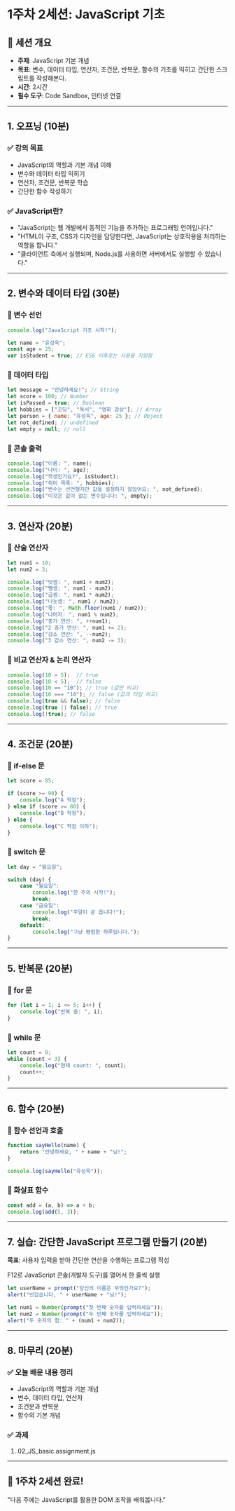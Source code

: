 # 1주차 2세션: JavaScript 기초

## 📌 세션 개요
- **주제**: JavaScript 기본 개념
- **목표**: 변수, 데이터 타입, 연산자, 조건문, 반복문, 함수의 기초를 익히고 간단한 스크립트를 작성해본다.
- **시간**: 2시간
- **필수 도구**: Code Sandbox, 인터넷 연결

---

## 1. 오프닝 (10분)
### ✅ 강의 목표
- JavaScript의 역할과 기본 개념 이해
- 변수와 데이터 타입 익히기
- 연산자, 조건문, 반복문 학습
- 간단한 함수 작성하기

### ✅ JavaScript란?
- "JavaScript는 웹 개발에서 동적인 기능을 추가하는 프로그래밍 언어입니다."
- "HTML이 구조, CSS가 디자인을 담당한다면, JavaScript는 상호작용을 처리하는 역할을 합니다."
- "클라이언트 측에서 실행되며, Node.js를 사용하면 서버에서도 실행할 수 있습니다."

---

## 2. 변수와 데이터 타입 (30분)

### 🔹 변수 선언
```js
console.log("JavaScript 기초 시작!");

let name = "유성욱";
const age = 25;
var isStudent = true; // ES6 이후로는 사용을 지양함
```

### 🔹 데이터 타입
```js
let message = "안녕하세요!"; // String
let score = 100; // Number
let isPassed = true; // Boolean
let hobbies = ["코딩", "독서", "영화 감상"]; // Array
let person = { name: "유성욱", age: 25 }; // Object
let not_defined; // undefined
let empty = null; // null
```

### 🔹 콘솔 출력
```js
console.log("이름: ", name);
console.log("나이: ", age);
console.log("학생인가요?", isStudent);
console.log("취미 목록: ", hobbies);
console.log("변수는 선언했지만 값을 설정하지 않았어요: ", not_defined);
console.log("이것은 값이 없는 변수입니다: ", empty);
```

---

## 3. 연산자 (20분)

### 🔹 산술 연산자
```js
let num1 = 10;
let num2 = 3;

console.log("덧셈: ", num1 + num2);
console.log("뺄셈: ", num1 - num2);
console.log("곱셈: ", num1 * num2);
console.log("나눗셈: ", num1 / num2);
console.log("몫: ", Math.floor(num1 / num2));
console.log("나머지: ", num1 % num2);
console.log("증가 연산: ", ++num1);
console.log("2 증가 연산: ", num1 += 2);
console.log("감소 연산: ", --num2);
console.log("3 감소 연산: ", num2 -= 3);
```

### 🔹 비교 연산자 & 논리 연산자
```js
console.log(10 > 5);  // true
console.log(10 < 5);  // false
console.log(10 == "10"); // true (값만 비교)
console.log(10 === "10"); // false (값과 타입 비교)
console.log(true && false); // false
console.log(true || false); // true
console.log(!true); // false
```

---

## 4. 조건문 (20분)

### 🔹 if-else 문
```js
let score = 85;

if (score >= 90) {
    console.log("A 학점");
} else if (score >= 80) {
    console.log("B 학점");
} else {
    console.log("C 학점 이하");
}
```

### 🔹 switch 문
```js
let day = "월요일";

switch (day) {
    case "월요일":
        console.log("한 주의 시작!");
        break;
    case "금요일":
        console.log("주말이 곧 옵니다!");
        break;
    default:
        console.log("그냥 평범한 하루입니다.");
}
```

---

## 5. 반복문 (20분)

### 🔹 for 문
```js
for (let i = 1; i <= 5; i++) {
    console.log("반복 중: ", i);
}
```

### 🔹 while 문
```js
let count = 0;
while (count < 3) {
    console.log("현재 count: ", count);
    count++;
}
```

---

## 6. 함수 (20분)

### 🔹 함수 선언과 호출
```js
function sayHello(name) {
    return "안녕하세요, " + name + "님!";
}

console.log(sayHello("유성욱"));
```

### 🔹 화살표 함수
```js
const add = (a, b) => a + b;
console.log(add(5, 3));
```

---

## 7. 실습: 간단한 JavaScript 프로그램 만들기 (20분)
**목표**: 사용자 입력을 받아 간단한 연산을 수행하는 프로그램 작성 

F12로 JavaScript 콘솔(개발자 도구)를 열어서 한 줄씩 실행 
```js
let userName = prompt("당신의 이름은 무엇인가요?");
alert("반갑습니다, " + userName + "님!");

let num1 = Number(prompt("첫 번째 숫자를 입력하세요"));
let num2 = Number(prompt("두 번째 숫자를 입력하세요"));
alert("두 숫자의 합: " + (num1 + num2));
```

---

## 8. 마무리 (20분)
### ✅ 오늘 배운 내용 정리
- JavaScript의 역할과 기본 개념
- 변수, 데이터 타입, 연산자
- 조건문과 반복문
- 함수의 기본 개념

### ✅ 과제
1. 02_JS_basic.assignment.js

---

## 🎯 1주차 2세션 완료!
"다음 주에는 JavaScript를 활용한 DOM 조작을 배워봅니다."

